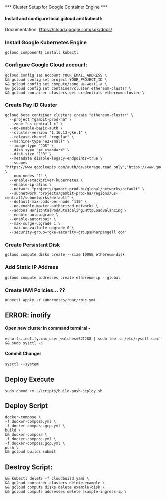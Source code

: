 *** Cluster Setup for Google Container Engine ***

####  Install and configure local gcloud and kubectl:

Documentation: https://cloud.google.com/sdk/docs/

### Install Google Kubernetes Engine

`gcloud components install kubectl`

### Configure Google Cloud account:
```
gcloud config set account YOUR_EMAIL_ADDRESS \
&& gcloud config set project YOUR_PROJECT_ID \
&& gcloud config set compute/zone us-west1-a \
&& gcloud config set container/cluster ethereum-cluster \
&& gcloud container clusters get-credentials ethereum-cluster \
```

### Create Pay ID Cluster

```
gcloud beta container clusters create "ethereum-cluster" \
  --project "gambit-prod-ha" \
  --zone "us-central1-c" \
  --no-enable-basic-auth \
  --cluster-version "1.16.13-gke.1" \
  --release-channel "regular" \
  --machine-type "e2-small" \
  --image-type "COS" \
  --disk-type "pd-standard" \
  --disk-size "100" \
  --metadata disable-legacy-endpoints=true \
  --scopes "https://www.googleapis.com/auth/devstorage.read_only","https://www.googleapis.com/auth/logging.write","https://www.googleapis.com/auth/monitoring","https://www.googleapis.com/auth/servicecontrol","https://www.googleapis.com/auth/service.management.readonly","https://www.googleapis.com/auth/trace.append" \
  --num-nodes "1" \
  --enable-stackdriver-kubernetes \
  --enable-ip-alias \
  --network "projects/gambit-prod-ha/global/networks/default" \
  --subnetwork "projects/gambit-prod-ha/regions/us-central1/subnetworks/default" \
  --default-max-pods-per-node "110" \
  --no-enable-master-authorized-networks \
  --addons HorizontalPodAutoscaling,HttpLoadBalancing \
  --enable-autoupgrade \
  --enable-autorepair \
  --max-surge-upgrade 1 \
  --max-unavailable-upgrade 0 \
  --security-group="gke-security-groups@harpangell.com"
```

### Create Persistant Disk

`gcloud compute disks create --size 100GB ethereum-disk`

### Add Static IP Address

`gcloud compute addresses create ethereum-ip --global`

### Create IAM Policies... ??

`kubectl apply -f kubernetes/rbac/rbac.yml`

## ERROR: inotify

#### Open new cluster in command terminal -

`echo fs.inotify.max_user_watches=524288 | sudo tee -a /etc/sysctl.conf && sudo sysctl -p`

#### Commit Changes

`sysctl --system`


## Deploy Execute

```
sudo chmod +x ./scripts/build-push-deploy.sh
```

## Deploy Script

```
docker-compose \
-f docker-compose.yml \
-f docker-compose.gcp.yml \
build \
&& docker-compose \
-f docker-compose.yml \
-f docker-compose.gcp.yml \
push \
&& gcloud builds submit
```

## Destroy Script:

```
&& kubectl delete -f cloudbuild.yaml \
&& gcloud container clusters delete example \
&& gcloud compute disks delete example-disk \
&& gcloud compute addresses delete example-ingress-ip \
```
